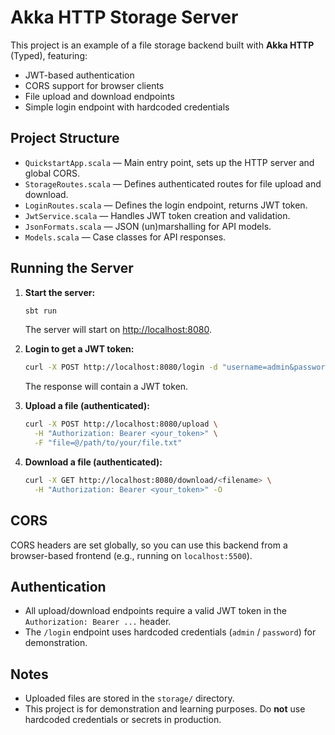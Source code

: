 # Akka HTTP Storage Server

This project is an example of a file storage backend built with **Akka HTTP** (Typed), featuring:
- JWT-based authentication
- CORS support for browser clients
- File upload and download endpoints
- Simple login endpoint with hardcoded credentials

## Project Structure

- `QuickstartApp.scala` — Main entry point, sets up the HTTP server and global CORS.
- `StorageRoutes.scala` — Defines authenticated routes for file upload and download.
- `LoginRoutes.scala` — Defines the login endpoint, returns JWT token.
- `JwtService.scala` — Handles JWT token creation and validation.
- `JsonFormats.scala` — JSON (un)marshalling for API models.
- `Models.scala` — Case classes for API responses.

## Running the Server

1. **Start the server:**
   ```sh
   sbt run
   ```
   The server will start on [http://localhost:8080](http://localhost:8080).

2. **Login to get a JWT token:**
   ```sh
   curl -X POST http://localhost:8080/login -d "username=admin&password=password"
   ```
   The response will contain a JWT token.

3. **Upload a file (authenticated):**
   ```sh
   curl -X POST http://localhost:8080/upload \
     -H "Authorization: Bearer <your_token>" \
     -F "file=@/path/to/your/file.txt"
   ```

4. **Download a file (authenticated):**
   ```sh
   curl -X GET http://localhost:8080/download/<filename> \
     -H "Authorization: Bearer <your_token>" -O
   ```

## CORS

CORS headers are set globally, so you can use this backend from a browser-based frontend (e.g., running on `localhost:5500`).

## Authentication

- All upload/download endpoints require a valid JWT token in the `Authorization: Bearer ...` header.
- The `/login` endpoint uses hardcoded credentials (`admin` / `password`) for demonstration.

## Notes

- Uploaded files are stored in the `storage/` directory.
- This project is for demonstration and learning purposes. Do **not** use hardcoded credentials or secrets in production.